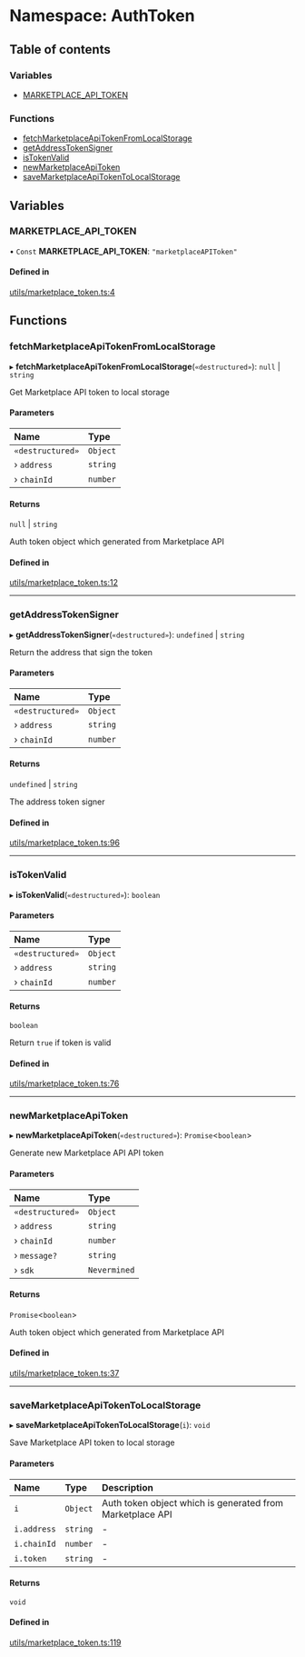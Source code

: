 # Namespace: AuthToken

## Table of contents

### Variables

- [MARKETPLACE\_API\_TOKEN](AuthToken.md#marketplace_api_token)

### Functions

- [fetchMarketplaceApiTokenFromLocalStorage](AuthToken.md#fetchmarketplaceapitokenfromlocalstorage)
- [getAddressTokenSigner](AuthToken.md#getaddresstokensigner)
- [isTokenValid](AuthToken.md#istokenvalid)
- [newMarketplaceApiToken](AuthToken.md#newmarketplaceapitoken)
- [saveMarketplaceApiTokenToLocalStorage](AuthToken.md#savemarketplaceapitokentolocalstorage)

## Variables

### MARKETPLACE\_API\_TOKEN

• `Const` **MARKETPLACE\_API\_TOKEN**: ``"marketplaceAPIToken"``

#### Defined in

[utils/marketplace_token.ts:4](https://github.com/nevermined-io/react-components/blob/8455fbd/catalog/src/utils/marketplace_token.ts#L4)

## Functions

### fetchMarketplaceApiTokenFromLocalStorage

▸ **fetchMarketplaceApiTokenFromLocalStorage**(`«destructured»`): ``null`` \| `string`

Get Marketplace API token to local storage

#### Parameters

| Name | Type |
| :------ | :------ |
| `«destructured»` | `Object` |
| › `address` | `string` |
| › `chainId` | `number` |

#### Returns

``null`` \| `string`

Auth token object which generated from Marketplace API

#### Defined in

[utils/marketplace_token.ts:12](https://github.com/nevermined-io/react-components/blob/8455fbd/catalog/src/utils/marketplace_token.ts#L12)

___

### getAddressTokenSigner

▸ **getAddressTokenSigner**(`«destructured»`): `undefined` \| `string`

Return the address that sign the token

#### Parameters

| Name | Type |
| :------ | :------ |
| `«destructured»` | `Object` |
| › `address` | `string` |
| › `chainId` | `number` |

#### Returns

`undefined` \| `string`

The address token signer

#### Defined in

[utils/marketplace_token.ts:96](https://github.com/nevermined-io/react-components/blob/8455fbd/catalog/src/utils/marketplace_token.ts#L96)

___

### isTokenValid

▸ **isTokenValid**(`«destructured»`): `boolean`

#### Parameters

| Name | Type |
| :------ | :------ |
| `«destructured»` | `Object` |
| › `address` | `string` |
| › `chainId` | `number` |

#### Returns

`boolean`

Return `true` if token is valid

#### Defined in

[utils/marketplace_token.ts:76](https://github.com/nevermined-io/react-components/blob/8455fbd/catalog/src/utils/marketplace_token.ts#L76)

___

### newMarketplaceApiToken

▸ **newMarketplaceApiToken**(`«destructured»`): `Promise`<`boolean`\>

Generate new Marketplace API API token

#### Parameters

| Name | Type |
| :------ | :------ |
| `«destructured»` | `Object` |
| › `address` | `string` |
| › `chainId` | `number` |
| › `message?` | `string` |
| › `sdk` | `Nevermined` |

#### Returns

`Promise`<`boolean`\>

Auth token object which generated from Marketplace API

#### Defined in

[utils/marketplace_token.ts:37](https://github.com/nevermined-io/react-components/blob/8455fbd/catalog/src/utils/marketplace_token.ts#L37)

___

### saveMarketplaceApiTokenToLocalStorage

▸ **saveMarketplaceApiTokenToLocalStorage**(`i`): `void`

Save Marketplace API token to local storage

#### Parameters

| Name | Type | Description |
| :------ | :------ | :------ |
| `i` | `Object` | Auth token object which is generated from Marketplace API |
| `i.address` | `string` | - |
| `i.chainId` | `number` | - |
| `i.token` | `string` | - |

#### Returns

`void`

#### Defined in

[utils/marketplace_token.ts:119](https://github.com/nevermined-io/react-components/blob/8455fbd/catalog/src/utils/marketplace_token.ts#L119)
